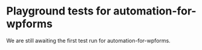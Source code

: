 # Playground tests for automation-for-wpforms
We are still awaiting the first test run for automation-for-wpforms.
